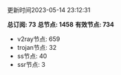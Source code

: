 更新时间2023-05-14 23:12:31

**总订阅: 73**
**总节点: 1458**
**有效节点: 734**
- v2ray节点: 659
- trojan节点: 32
- ss节点: 40
- ssr节点: 3
